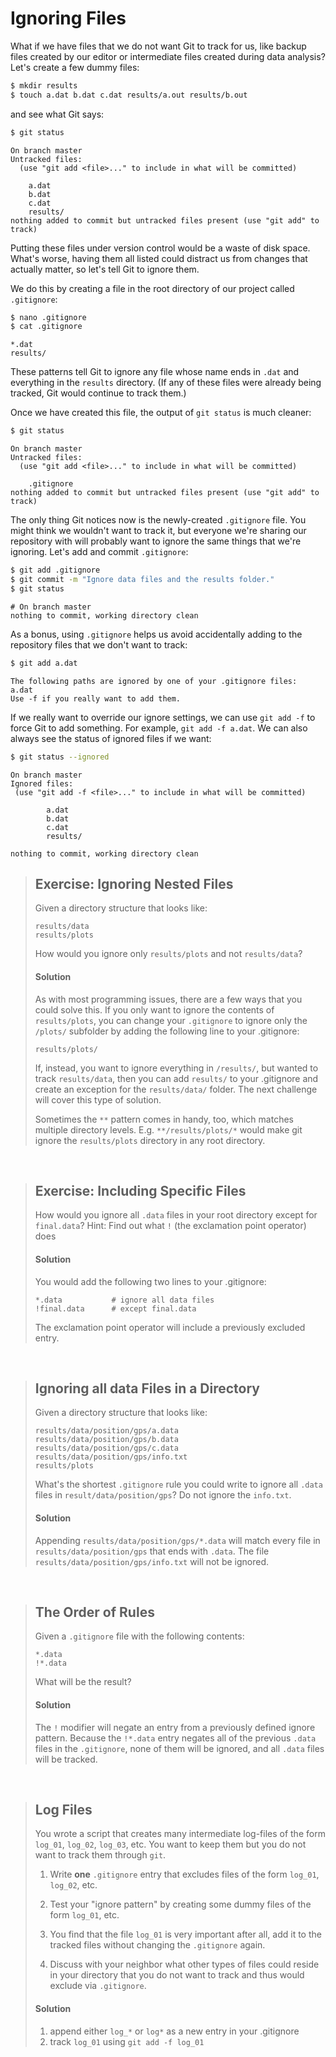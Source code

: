 # Ignoring Files

What if we have files that we do not want Git to track for us, like backup files created by our editor or intermediate files created during data analysis? Let's create a few dummy files:

```bash
$ mkdir results
$ touch a.dat b.dat c.dat results/a.out results/b.out
```

and see what Git says:

```bash
$ git status
```


```output
On branch master
Untracked files:
  (use "git add <file>..." to include in what will be committed)

	a.dat
	b.dat
	c.dat
	results/
nothing added to commit but untracked files present (use "git add" to track)
```

Putting these files under version control would be a waste of disk space. What's worse, having them all listed could distract us from changes that actually matter, so let's tell Git to ignore them.

We do this by creating a file in the root directory of our project called `.gitignore`:

```bash
$ nano .gitignore
$ cat .gitignore
```


```output
*.dat
results/
```

These patterns tell Git to ignore any file whose name ends in `.dat` and everything in the `results` directory. (If any of these files were already being tracked, Git would continue to track them.)

Once we have created this file, the output of `git status` is much cleaner:

```bash
$ git status
```

```output
On branch master
Untracked files:
  (use "git add <file>..." to include in what will be committed)

	.gitignore
nothing added to commit but untracked files present (use "git add" to track)
```

The only thing Git notices now is the newly-created `.gitignore` file. You might think we wouldn't want to track it, but everyone we're sharing our repository with will probably want to ignore the same things that we're ignoring. Let's add and commit `.gitignore`:

```bash
$ git add .gitignore
$ git commit -m "Ignore data files and the results folder."
$ git status
```


```output
# On branch master
nothing to commit, working directory clean
```

As a bonus, using `.gitignore` helps us avoid accidentally adding to the repository files that we don't want to track:

```bash
$ git add a.dat
```


```output
The following paths are ignored by one of your .gitignore files:
a.dat
Use -f if you really want to add them.
```


If we really want to override our ignore settings, we can use `git add -f` to force Git to add something. For example, `git add -f a.dat`. We can also always see the status of ignored files if we want:

```bash
$ git status --ignored
```

```output
On branch master
Ignored files:
 (use "git add -f <file>..." to include in what will be committed)

        a.dat
        b.dat
        c.dat
        results/

nothing to commit, working directory clean
```


> ## Exercise: Ignoring Nested Files
>
> Given a directory structure that looks like:
>
> ```
> results/data
> results/plots
> ```
>
>
> How would you ignore only `results/plots` and not `results/data`?
>
> #### Solution
>
> As with most programming issues, there are a few ways that you could solve this. If you only want to ignore the contents of `results/plots`, you can change your `.gitignore` to ignore only the `/plots/` subfolder by adding the following line to your .gitignore:
>
> `results/plots/`
>
> If, instead, you want to ignore everything in `/results/`, but wanted to track `results/data`, then you can add `results/` to your .gitignore and create an exception for the `results/data/` folder. The next challenge will cover this type of solution.
>
> Sometimes the `**` pattern comes in handy, too, which matches multiple directory levels. E.g. `**/results/plots/*` would make git ignore the `results/plots` directory in any root directory.

&nbsp;

> ## Exercise: Including Specific Files
>
> How would you ignore all `.data` files in your root directory except for
> `final.data`?
> Hint: Find out what `!` (the exclamation point operator) does
>
> #### Solution
>
> You would add the following two lines to your .gitignore:
>
> ```
> *.data           # ignore all data files
> !final.data      # except final.data
> ```
>
>
> The exclamation point operator will include a previously excluded entry.

&nbsp;

> ## Ignoring all data Files in a Directory
>
> Given a directory structure that looks like:
>
> ```
> results/data/position/gps/a.data
> results/data/position/gps/b.data
> results/data/position/gps/c.data
> results/data/position/gps/info.txt
> results/plots
> ```
>
>
> What's the shortest `.gitignore` rule you could write to ignore all `.data` files in `result/data/position/gps`? Do not ignore the `info.txt`.
>
> #### Solution
>
> Appending `results/data/position/gps/*.data` will match every file in `results/data/position/gps` that ends with `.data`. The file `results/data/position/gps/info.txt` will not be ignored.

&nbsp;

> ## The Order of Rules
>
> Given a `.gitignore` file with the following contents:
>
> ```
> *.data
> !*.data
> ```
>
>
> What will be the result?
>
> #### Solution
>
> The `!` modifier will negate an entry from a previously defined ignore pattern. Because the `!*.data` entry negates all of the previous `.data` files in the `.gitignore`, none of them will be ignored, and all `.data` files will be tracked.
>

&nbsp;

> ## Log Files
>
> You wrote a script that creates many intermediate log-files of the form `log_01`, `log_02`, `log_03`, etc. You want to keep them but you do not want to track them through `git`.
>
> 1. Write **one** `.gitignore` entry that excludes files of the form `log_01`, `log_02`, etc.
>
> 2. Test your "ignore pattern" by creating some dummy files of the form `log_01`, etc.
>
> 3. You find that the file `log_01` is very important after all, add it to the tracked files without changing the `.gitignore` again.
>
> 4. Discuss with your neighbor what other types of files could reside in your directory that you do not want to track and thus would exclude via `.gitignore`.
>
> #### Solution
>
> 1. append either `log_*`  or  `log*`  as a new entry in your .gitignore
> 3. track `log_01` using   `git add -f log_01`
